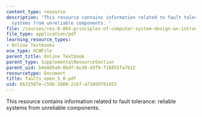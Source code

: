 ```yaml
---
content_type: resource
description: 'This resource contains information related to fault tolerance: reliable
  systems from unreliable components. '
file: /courses/res-6-004-principles-of-computer-system-design-an-introduction-spring-2009/6b31587ec59b1b002cb7a710d9781453_faults_open_5_0.pdf
file_type: application/pdf
learning_resource_types:
- Online Textbooks
ocw_type: OCWFile
parent_title: Online Textbook
parent_type: SupplementalResourceSection
parent_uid: b4e8d5a9-0bdf-6cd9-d3f9-716855fa7b12
resourcetype: Document
title: faults_open_5_0.pdf
uid: 6b31587e-c59b-1b00-2cb7-a710d9781453
---
```

This resource contains information related to fault tolerance: reliable systems from unreliable components. 

